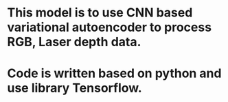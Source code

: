 # This model is to use CNN based variational autoencoder to process RGB, Laser depth data.  
# Code is written based on python and use library Tensorflow.  
